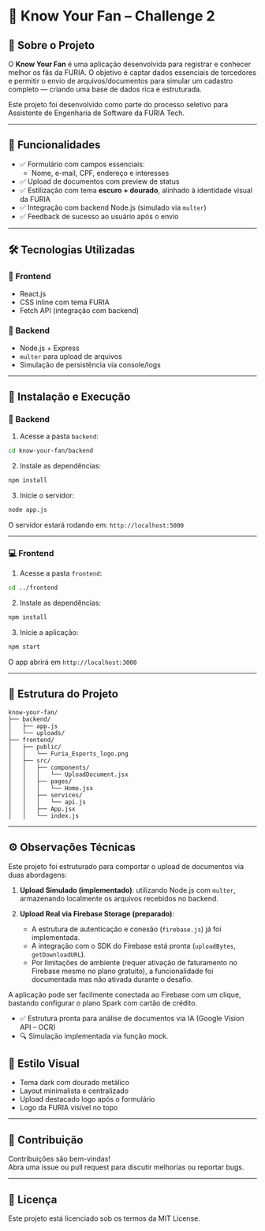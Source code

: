 # 👤 Know Your Fan – Challenge 2

## 🧠 Sobre o Projeto

O **Know Your Fan** é uma aplicação desenvolvida para registrar e conhecer melhor os fãs da FURIA. O objetivo é captar dados essenciais de torcedores e permitir o envio de arquivos/documentos para simular um cadastro completo — criando uma base de dados rica e estruturada.

Este projeto foi desenvolvido como parte do processo seletivo para Assistente de Engenharia de Software da FURIA Tech.

---

## 🎯 Funcionalidades

- ✅ Formulário com campos essenciais:
  - Nome, e-mail, CPF, endereço e interesses
- ✅ Upload de documentos com preview de status
- ✅ Estilização com tema **escuro + dourado**, alinhado à identidade visual da FURIA
- ✅ Integração com backend Node.js (simulado via `multer`)
- ✅ Feedback de sucesso ao usuário após o envio

---

## 🛠️ Tecnologias Utilizadas

### 🧩 Frontend
- React.js
- CSS inline com tema FURIA
- Fetch API (integração com backend)

### 🧩 Backend
- Node.js + Express
- `multer` para upload de arquivos
- Simulação de persistência via console/logs

---

## 🚀 Instalação e Execução

### 🔧 Backend

1. Acesse a pasta `backend`:

```bash
cd know-your-fan/backend
```

2. Instale as dependências:

```bash
npm install
```

3. Inicie o servidor:

```bash
node app.js
```

O servidor estará rodando em: `http://localhost:5000`

---

### 💻 Frontend

1. Acesse a pasta `frontend`:

```bash
cd ../frontend
```

2. Instale as dependências:

```bash
npm install
```

3. Inicie a aplicação:

```bash
npm start
```

O app abrirá em `http://localhost:3000`

---

## 📂 Estrutura do Projeto

```
know-your-fan/
├── backend/
│   ├── app.js
│   └── uploads/
├── frontend/
│   ├── public/
│   │   └── Furia_Esports_logo.png
│   ├── src/
│   │   ├── components/
│   │   │   └── UploadDocument.jsx
│   │   ├── pages/
│   │   │   └── Home.jsx
│   │   ├── services/
│   │   │   └── api.js
│   │   ├── App.jsx
│   │   └── index.js
```

---

## ⚙️ Observações Técnicas

Este projeto foi estruturado para comportar o upload de documentos via duas abordagens:

1. **Upload Simulado (implementado)**: utilizando Node.js com `multer`, armazenando localmente os arquivos recebidos no backend.

2. **Upload Real via Firebase Storage (preparado)**:
   - A estrutura de autenticação e conexão (`firebase.js`) já foi implementada.
   - A integração com o SDK do Firebase está pronta (`uploadBytes`, `getDownloadURL`).
   - Por limitações de ambiente (requer ativação de faturamento no Firebase mesmo no plano gratuito), a funcionalidade foi documentada mas não ativada durante o desafio.

A aplicação pode ser facilmente conectada ao Firebase com um clique, bastando configurar o plano Spark com cartão de crédito.

- ✅ Estrutura pronta para análise de documentos via IA (Google Vision API – OCR)
- 🔍 Simulação implementada via função mock.

## 📸 Estilo Visual

- Tema dark com dourado metálico
- Layout minimalista e centralizado
- Upload destacado logo após o formulário
- Logo da FURIA visível no topo

---

## 🤝 Contribuição

Contribuições são bem-vindas!  
Abra uma issue ou pull request para discutir melhorias ou reportar bugs.

---

## 📄 Licença

Este projeto está licenciado sob os termos da MIT License.
